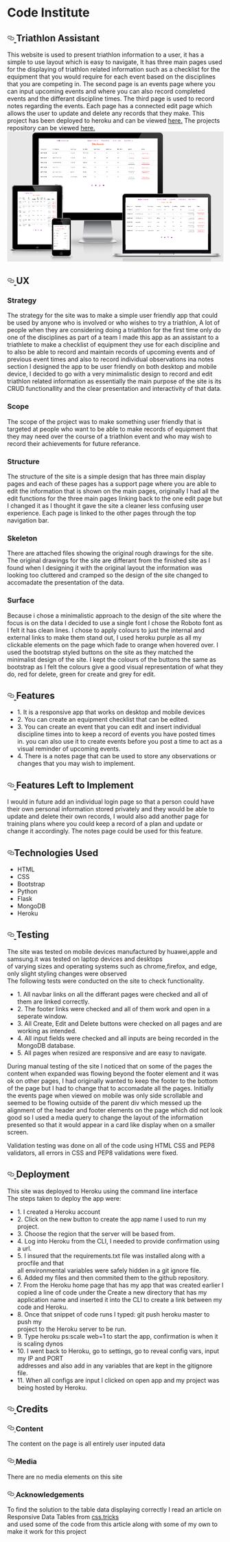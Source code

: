 # Code Institute

 <div id="readme" class="Box-body readme blob js-code-block-container">
    <article class="markdown-body entry-content p-3 p-md-6" itemprop="text"><h1><a id="user-content-your-projects-name" class="anchor" aria-hidden="true" href="#your-projects-name"><svg class="octicon octicon-link" viewBox="0 0 16 16" version="1.1" width="16" height="16" aria-hidden="true"><path fill-rule="evenodd" d="M4 9h1v1H4c-1.5 0-3-1.69-3-3.5S2.55 3 4 3h4c1.45 0 3 1.69 3 3.5 0 1.41-.91 2.72-2 3.25V8.59c.58-.45 1-1.27 1-2.09C10 5.22 8.98 4 8 4H4c-.98 0-2 1.22-2 2.5S3 9 4 9zm9-3h-1v1h1c1 0 2 1.22 2 2.5S13.98 12 13 12H9c-.98 0-2-1.22-2-2.5 0-.83.42-1.64 1-2.09V6.25c-1.09.53-2 1.84-2 3.25C6 11.31 7.55 13 9 13h4c1.45 0 3-1.69 3-3.5S14.5 6 13 6z"></path></svg>
    </a>Triathlon Assistant</h1>


<p>This website is used to present triathlon information to a user, it has a simple to use layout which is easy to navigate,
It has three main pages used for the displaying of triathlon related information such as a checklist for the equipment that you
would require for each event based on the disciplines that you are competing in.
The second page is an events page where you can input upcoming events  and where you can also record completed events and the differant discipline
times. The third page is used to record notes regarding the events.
Each page has a connected edit page which allows the user to update and delete any records that they make.
This project has been deployed to heroku and can be viewed <a href="https://triathlon-assistant.herokuapp.com/" target="_blank">here.</a>
The projects repository can be viewed <a href="https://github.com/johnj974/triathlon-checklist" target="_blank">here.</a><br>
<img src="static/css/images/screenshot.png" alt="responsive images of site">
</p>


<h2><a id="user-content-ux" class="anchor" aria-hidden="true" href="#ux"><svg class="octicon octicon-link" viewBox="0 0 16 16" version="1.1" width="16" height="16" aria-hidden="true"><path fill-rule="evenodd" d="M4 9h1v1H4c-1.5 0-3-1.69-3-3.5S2.55 3 4 3h4c1.45 0 3 1.69 3 3.5 0 1.41-.91 2.72-2 3.25V8.59c.58-.45 1-1.27 1-2.09C10 5.22 8.98 4 8 4H4c-.98 0-2 1.22-2 2.5S3 9 4 9zm9-3h-1v1h1c1 0 2 1.22 2 2.5S13.98 12 13 12H9c-.98 0-2-1.22-2-2.5 0-.83.42-1.64 1-2.09V6.25c-1.09.53-2 1.84-2 3.25C6 11.31 7.55 13 9 13h4c1.45 0 3-1.69 3-3.5S14.5 6 13 6z"></path></svg>
</a>UX</h2>
<h3>Strategy</h3>
<p>The strategy for the site was to make a simple user friendly app that could be used by anyone who is involved or who wishes to try
 a triathlon, A lot of people when they are considering doing a triathlon for the first time only do one of the disciplines as part of a team
 I made this app as an assistant to a triathlete to make a checklist of equipment they use for each discipline and to also be able to record
 and maintain records of upcoming events and of previous event times and also to record individual observations ina notes section
 I designed the app to be user friendly on both desktop and mobile device, I decided to go with a very minimalistic design
 to record and edit triathlon related information as essentially the main purpose of the site is its CRUD functionallity and
 the clear presentation and interactivity of that data.
 </p>

<h3>Scope</h3>
<p>The scope of the project was to make something user friendly that is targeted at people who want to be able to make records of
   equipment that they may need over the course of a triathlon event and who may wish to record their achievements for future referance.</p>

<h3>Structure</h3>
<p>The structure of the site is a simple design that has three main display pages and each of these pages has a support page where
   you are able to edit the information that is shown on the main pages, originally I had all the edit functions for the three main
   pages linking back to the one edit page but I changed it as I thought it gave the site a cleaner less confusing user experience.
   Each page is linked to the other pages through the top navigation bar.</p>

<h3>Skeleton</h3>
<p>There are attached files showing the original rough drawings for the site.
   The original drawings for the site are differant from the finished site as I found when I designing it with the original
   layout the information was looking too cluttered and cramped so the design of the site changed to accomadate the presentation
   of the data.</p>

<h3>Surface</h3>
<p>Because i chose a minimalistic approach to the design of the site where the focus is on the data I decided to use a single font
   I chose the Roboto font as I felt it has clean lines. I chose to apply colours to just the internal and external links to make
   them stand out, I used heroku purple as all my clickable elements on the page which fade to orange when hovered over. I used the bootstrap
   styled buttons on the site as they matched the minimalist design of the site. I kept the colours of the buttons the same as bootstrap as I
   felt the colours give a good visual representation of what they do, red for delete, green for create and grey for edit.</p>

<h2><a id="user-content-features" class="anchor" aria-hidden="true" href="#features"><svg class="octicon octicon-link" viewBox="0 0 16 16" version="1.1" width="16" height="16" aria-hidden="true"><path fill-rule="evenodd" d="M4 9h1v1H4c-1.5 0-3-1.69-3-3.5S2.55 3 4 3h4c1.45 0 3 1.69 3 3.5 0 1.41-.91 2.72-2 3.25V8.59c.58-.45 1-1.27 1-2.09C10 5.22 8.98 4 8 4H4c-.98 0-2 1.22-2 2.5S3 9 4 9zm9-3h-1v1h1c1 0 2 1.22 2 2.5S13.98 12 13 12H9c-.98 0-2-1.22-2-2.5 0-.83.42-1.64 1-2.09V6.25c-1.09.53-2 1.84-2 3.25C6 11.31 7.55 13 9 13h4c1.45 0 3-1.69 3-3.5S14.5 6 13 6z"></path></svg>
</a>Features</h2>

<p>
<ul>
    <li>1. It is a responsive app that works on desktop and mobile devices</li>
    <li>2. You can create an equipment checklist that can be edited.</li>
    <li>3. You can create an event that you can edit and insert individual discipline times into to keep
      a record of events you have posted times in. you can also use it to create events before you
      post a time to act as a visual reminder of upcoming events.</li>
    <li>4. There is a notes page that can be used to store any observations or changes that you may wish to implement.</li>  
</ul>
</p>


<h2><a id="user-content-features-left-to-implement" class="anchor" aria-hidden="true" href="#features-left-to-implement"><svg class="octicon octicon-link" viewBox="0 0 16 16" version="1.1" width="16" height="16" aria-hidden="true"><path fill-rule="evenodd" d="M4 9h1v1H4c-1.5 0-3-1.69-3-3.5S2.55 3 4 3h4c1.45 0 3 1.69 3 3.5 0 1.41-.91 2.72-2 3.25V8.59c.58-.45 1-1.27 1-2.09C10 5.22 8.98 4 8 4H4c-.98 0-2 1.22-2 2.5S3 9 4 9zm9-3h-1v1h1c1 0 2 1.22 2 2.5S13.98 12 13 12H9c-.98 0-2-1.22-2-2.5 0-.83.42-1.64 1-2.09V6.25c-1.09.53-2 1.84-2 3.25C6 11.31 7.55 13 9 13h4c1.45 0 3-1.69 3-3.5S14.5 6 13 6z"></path></svg>
</a>Features Left to Implement</h2>
<p>I would in future add an individual login page so that a person could have their own personal information stored privately and they
   would be able to update and delete their own records, I would also add another page for training plans where you could keep a record
   of a plan and update or change it accordingly. The notes page could be used for this feature. </p>

<h2><a id="user-content-technologies-used" class="anchor" aria-hidden="true" href="#technologies-used"><svg class="octicon octicon-link" viewBox="0 0 16 16" version="1.1" width="16" height="16" aria-hidden="true"><path fill-rule="evenodd" d="M4 9h1v1H4c-1.5 0-3-1.69-3-3.5S2.55 3 4 3h4c1.45 0 3 1.69 3 3.5 0 1.41-.91 2.72-2 3.25V8.59c.58-.45 1-1.27 1-2.09C10 5.22 8.98 4 8 4H4c-.98 0-2 1.22-2 2.5S3 9 4 9zm9-3h-1v1h1c1 0 2 1.22 2 2.5S13.98 12 13 12H9c-.98 0-2-1.22-2-2.5 0-.83.42-1.64 1-2.09V6.25c-1.09.53-2 1.84-2 3.25C6 11.31 7.55 13 9 13h4c1.45 0 3-1.69 3-3.5S14.5 6 13 6z"></path></svg></a>Technologies Used</h2>
<p></p>
<ul>
<li>HTML</li>
<li>CSS</li>
<li>Bootstrap</li>
<li>Python</li>
<li>Flask</li>
<li>MongoDB</li>
<li>Heroku</li>
</ul>

<h2><a id="user-content-testing" class="anchor" aria-hidden="true" href="#testing"><svg class="octicon octicon-link" viewBox="0 0 16 16" version="1.1" width="16" height="16" aria-hidden="true"><path fill-rule="evenodd" d="M4 9h1v1H4c-1.5 0-3-1.69-3-3.5S2.55 3 4 3h4c1.45 0 3 1.69 3 3.5 0 1.41-.91 2.72-2 3.25V8.59c.58-.45 1-1.27 1-2.09C10 5.22 8.98 4 8 4H4c-.98 0-2 1.22-2 2.5S3 9 4 9zm9-3h-1v1h1c1 0 2 1.22 2 2.5S13.98 12 13 12H9c-.98 0-2-1.22-2-2.5 0-.83.42-1.64 1-2.09V6.25c-1.09.53-2 1.84-2 3.25C6 11.31 7.55 13 9 13h4c1.45 0 3-1.69 3-3.5S14.5 6 13 6z"></path></svg>
</a>Testing</h2>
<p>The site was tested on mobile devices manufactured by huawei,apple and samsung.it was tested on laptop devices and desktops <br>
 of varying sizes and operating systems such as chrome,firefox, and edge, only slight styling changes were observed<br>
 The following tests were conducted on the site to check functionality. <br>
 <ul>
 <li>1. All navbar links on all the differant pages were checked and all of them are linked correctly.</li>
 <li>2. The footer links were checked and all of them work and open in a seperate window.</li>
 <li>3. All Create, Edit and Delete buttons were checked on all pages and are working as intended.</li>
 <li>4. All input fields were checked and all inputs are being recorded in the MongoDB database.</li>
 <li>5. All pages when resized are responsive and are easy to navigate.</li>
 </ul>
</p>
<p>During manual testing of the site I noticed that on some of the pages the content when expanded was flowing beyond the footer element and
   it was ok on other pages, I had originally wanted to keep the footer to the bottom of the page but I had to change that to accomadate all
   the pages. Initially the events page when viewed on mobile was only side scrollable and seemed to be flowing outside of the parent div
    which messed up the alignment of the header and footer elements on the page which did not look good so
   I used a media query to change the layout of the information presented so that it would appear in a card like display when on a smaller screen.
   </p>
<p>Validation testing was done on all of the code using HTML CSS and PEP8 validators, all errors in CSS and PEP8 validations were fixed.
    </p>
 
 

<h2><a id="user-content-deployment" class="anchor" aria-hidden="true" href="#deployment"><svg class="octicon octicon-link" viewBox="0 0 16 16" version="1.1" width="16" height="16" aria-hidden="true"><path fill-rule="evenodd" d="M4 9h1v1H4c-1.5 0-3-1.69-3-3.5S2.55 3 4 3h4c1.45 0 3 1.69 3 3.5 0 1.41-.91 2.72-2 3.25V8.59c.58-.45 1-1.27 1-2.09C10 5.22 8.98 4 8 4H4c-.98 0-2 1.22-2 2.5S3 9 4 9zm9-3h-1v1h1c1 0 2 1.22 2 2.5S13.98 12 13 12H9c-.98 0-2-1.22-2-2.5 0-.83.42-1.64 1-2.09V6.25c-1.09.53-2 1.84-2 3.25C6 11.31 7.55 13 9 13h4c1.45 0 3-1.69 3-3.5S14.5 6 13 6z"></path></svg>
</a>Deployment</h2>
<p>This site was deployed to Heroku using the command line interface<br>
   The steps taken to deploy the app were:<br>
   <ul>
   <li>1. I created a Heroku account</li>
   <li>2. Click on the new button to create the app name I used to run my project.</li>
   <li>3. Choose the region that the server will be based from.</li>
   <li>4. Log into Heroku from the CLI, I needed to provide confirmation using a url.</li>
   <li>5. I insured that the requirements.txt file was installed along with a procfile and that</li>
      all environmental variables were safely hidden in a git ignore file.
   <li>6. Added my files and then commited them to the github repository.</li>
   <li>7. From the Heroku home page that has my app that was created earlier I copied a
      line of code under the Create a new directory that has my application name
      and inserted it into the CLI to create a link between my code and Heroku.</li>
   <li>8. Once that snippet of code runs I typed: git push heroku master to push my</li>
      project to the Heroku server to be run.
   <li>9. Type heroku ps:scale web=1 to start the app, confirmation is when it is scaling dynos</li>
  <li>10. I went back to Heroku, go to settings, go to reveal config vars, input my IP and PORT</li>
      addresses and also add in any variables that are kept in the gitignore file.
  <li>11. When all configs are input I clicked on open app and my project was being hosted by Heroku.</li>
    </ul>
    </p>
<h2><a id="user-content-credits" class="anchor" aria-hidden="true" href="#credits"><svg class="octicon octicon-link" viewBox="0 0 16 16" version="1.1" width="16" height="16" aria-hidden="true"><path fill-rule="evenodd" d="M4 9h1v1H4c-1.5 0-3-1.69-3-3.5S2.55 3 4 3h4c1.45 0 3 1.69 3 3.5 0 1.41-.91 2.72-2 3.25V8.59c.58-.45 1-1.27 1-2.09C10 5.22 8.98 4 8 4H4c-.98 0-2 1.22-2 2.5S3 9 4 9zm9-3h-1v1h1c1 0 2 1.22 2 2.5S13.98 12 13 12H9c-.98 0-2-1.22-2-2.5 0-.83.42-1.64 1-2.09V6.25c-1.09.53-2 1.84-2 3.25C6 11.31 7.55 13 9 13h4c1.45 0 3-1.69 3-3.5S14.5 6 13 6z"></path></svg>
</a>Credits</h2>
<h3><a id="user-content-content" class="anchor" aria-hidden="true" href="#content"><svg class="octicon octicon-link" viewBox="0 0 16 16" version="1.1" width="16" height="16" aria-hidden="true"><path fill-rule="evenodd" d="M4 9h1v1H4c-1.5 0-3-1.69-3-3.5S2.55 3 4 3h4c1.45 0 3 1.69 3 3.5 0 1.41-.91 2.72-2 3.25V8.59c.58-.45 1-1.27 1-2.09C10 5.22 8.98 4 8 4H4c-.98 0-2 1.22-2 2.5S3 9 4 9zm9-3h-1v1h1c1 0 2 1.22 2 2.5S13.98 12 13 12H9c-.98 0-2-1.22-2-2.5 0-.83.42-1.64 1-2.09V6.25c-1.09.53-2 1.84-2 3.25C6 11.31 7.55 13 9 13h4c1.45 0 3-1.69 3-3.5S14.5 6 13 6z"></path></svg>
</a>Content</h3>
<p>The content on the page is all entirely user inputed data</p>

<h3><a id="user-content-media" class="anchor" aria-hidden="true" href="#media"><svg class="octicon octicon-link" viewBox="0 0 16 16" version="1.1" width="16" height="16" aria-hidden="true"><path fill-rule="evenodd" d="M4 9h1v1H4c-1.5 0-3-1.69-3-3.5S2.55 3 4 3h4c1.45 0 3 1.69 3 3.5 0 1.41-.91 2.72-2 3.25V8.59c.58-.45 1-1.27 1-2.09C10 5.22 8.98 4 8 4H4c-.98 0-2 1.22-2 2.5S3 9 4 9zm9-3h-1v1h1c1 0 2 1.22 2 2.5S13.98 12 13 12H9c-.98 0-2-1.22-2-2.5 0-.83.42-1.64 1-2.09V6.25c-1.09.53-2 1.84-2 3.25C6 11.31 7.55 13 9 13h4c1.45 0 3-1.69 3-3.5S14.5 6 13 6z"></path></svg>
</a>Media</h3>
<p>There are no media elements on this site</p>

<h3><a id="user-content-acknowledgements" class="anchor" aria-hidden="true" href="#acknowledgements"><svg class="octicon octicon-link" viewBox="0 0 16 16" version="1.1" width="16" height="16" aria-hidden="true"><path fill-rule="evenodd" d="M4 9h1v1H4c-1.5 0-3-1.69-3-3.5S2.55 3 4 3h4c1.45 0 3 1.69 3 3.5 0 1.41-.91 2.72-2 3.25V8.59c.58-.45 1-1.27 1-2.09C10 5.22 8.98 4 8 4H4c-.98 0-2 1.22-2 2.5S3 9 4 9zm9-3h-1v1h1c1 0 2 1.22 2 2.5S13.98 12 13 12H9c-.98 0-2-1.22-2-2.5 0-.83.42-1.64 1-2.09V6.25c-1.09.53-2 1.84-2 3.25C6 11.31 7.55 13 9 13h4c1.45 0 3-1.69 3-3.5S14.5 6 13 6z"></path></svg>
</a>Acknowledgements</h3>
<p>To find the solution to the table data displaying correctly I read an article on Responsive Data Tables from <a href="https://css-tricks.com/responsive-data-tables/" target="_blank">css.tricks</a><br>
   and used some of the code from this article along with some of my own to make it work for this project</p>
</article>
  </div>
